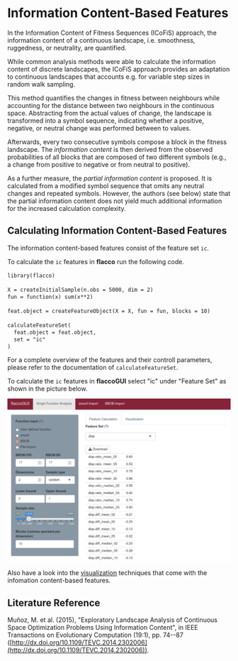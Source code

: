# Information Content-Based Features

In the Information Content of Fitness Sequences (ICoFiS) approach, the information content of a continuous landscape, i.e. smoothness, ruggedness, or neutrality, are quantified.

While common analysis methods were able to calculate the information content of discrete landscapes, the ICoFiS approach provides an adaptation to continuous landscapes that accounts e.g. for variable step sizes in random walk sampling.

This method quantifies the changes in fitness between neighbours while accounting for the distance between two neighbours in the continuous space. Abstracting from the actual values of change, the landscape is transformed into a symbol sequence, indicating whether a positive, negative, or neutral change was performed between to values.

Afterwards, every two consecutive symbols compose a block in the fitness landscape. The *information content* is then derived from the observed probabilities of all blocks that are composed of two different symbols (e.g., a change from positive to negative or from neutral to positive).

As a further measure, the *partial information content* is proposed. It is calculated from a modified symbol sequence that omits any neutral changes and repeated symbols. However, the authors (see below) state that the partial information content does not yield much additional information for the increased calculation complexity.

## Calculating Information Content-Based Features 

The information content-based features consist of the feature set `ic`. 

To calculate the `ic` features in **flacco** run the following code.

```{r}
library(flacco)

X = createInitialSample(n.obs = 5000, dim = 2)
fun = function(x) sum(x**2)

feat.object = createFeatureObject(X = X, fun = fun, blocks = 10)

calculateFeatureSet(
  feat.object = feat.object, 
  set = "ic"
)
```
For a complete overview of the features and their controll parameters, please refer to the documentation of `calculateFeatureSet`.

To calculate the `ic` features in **flaccoGUI** select "ic" under "Feature Set" as shown in the picture below.

![IC](example_gui_feat_ic.png)

Also have a look into the [visualization](viz_ic.md) techniques that come with the infomation content-based features.


## Literature Reference
Mu&ntilde;oz, M. et al. (2015), "Exploratory Landscape Analysis of Continuous Space Optimization Problems Using Information Content", in IEEE Transactions on Evolutionary Computation (19:1), pp. 74--87 ([http://dx.doi.org/10.1109/TEVC.2014.2302006](http://dx.doi.org/10.1109/TEVC.2014.2302006)).
